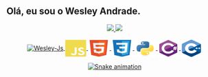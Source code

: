 ## Olá, eu sou o Wesley Andrade.

<div align="center">
  <a href="https://github.com/WesleyAA">
  <img height="180em" src="https://github-readme-stats.vercel.app/api?username=WesleyAA&show_icons=true&theme=gruvbox&include_all_commits=true&count_private=true"/>
  <img height="180em" src="https://github-readme-stats.vercel.app/api/top-langs/?username=WesleyAA&layout=compact&langs_count=7&theme=gruvbox"/>
</div>
  
<div style="display: inline_block" align="center"><br>
  <img align="center" alt="Wesley-Js" height="40" width="50" src="https://cdn.jsdelivr.net/gh/devicons/devicon/icons/ruby/ruby-plain.svg">
  <img align="center" alt="Wesley-Js" height="40" width="50" src="https://raw.githubusercontent.com/devicons/devicon/master/icons/javascript/javascript-plain.svg">
  <img align="center" alt="Wesley-HTML" height="40" width="50" src="https://raw.githubusercontent.com/devicons/devicon/master/icons/html5/html5-original.svg">
  <img align="center" alt="Wesley-CSS" height="40" width="50" src="https://raw.githubusercontent.com/devicons/devicon/master/icons/css3/css3-original.svg">
  <img align="center" alt="Wesley-Python" height="40" width="50" src="https://raw.githubusercontent.com/devicons/devicon/master/icons/python/python-original.svg">
  <img align="center" alt="Wesley-Csharp" height="40" width="50" src="https://raw.githubusercontent.com/devicons/devicon/master/icons/csharp/csharp-original.svg">
  <img align="center" alt="Wesley-C++" height="40" width="50" src="https://raw.githubusercontent.com/devicons/devicon/master/icons/cplusplus/cplusplus-original.svg">

</div>

<div align="center"> 

  ![Snake animation](https://github.com/WesleyAA/WesleyAA/blob/output/github-contribution-grid-snake.svg)
</div>
